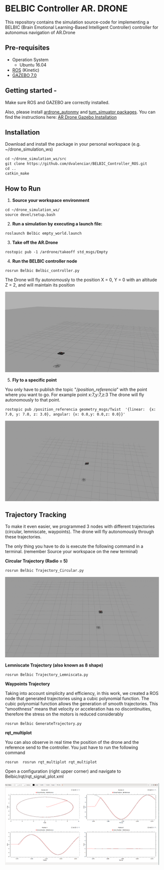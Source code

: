 # BELBIC Controller AR. DRONE
This repository contains the simulation source-code for implementing a BELBIC (Brain Emotional Learning-Based Intelligent Controller) controller for autonomus navigation of AR.Drone 

## Pre-requisites
* Operation System
  * Ubuntu 16.04
* [ROS](http://wiki.ros.org/kinetic/Installation/Ubuntu) (Kinetic)
* [GAZEBO 7.0](http://gazebosim.org/)
  

## Getting started - 
Make sure ROS and GAZEBO are correctly installed. 

Also, please install [ardrone_autonmy](https://github.com/AutonomyLab/ardrone_autonomy) and [tum_simuator packages](https://github.com/eborghi10/AR.Drone-ROS). You can find the instructions here:
[AR Drone Gazebo Installation](https://github.com/dvalenciar/AR_Drone_ROS_GUI#getting-started)


## Installation 

Download and install the package in your personal workspace (e.g. ~/drone_simulation_ws)
  
  ```
  cd ~/drone_simulation_ws/src
  git clone https://github.com/dvalenciar/BELBIC_Controller_ROS.git
  cd ..
  catkin_make
  ```

## How to Run ##

1. **Source your workspace environment**

  ```
  cd ~/drone_simulation_ws/
  source devel/setup.bash
  ```
2. **Run a simulation by executing a launch file:**

  ```
  roslaunch Belbic empty_world.launch
  ```
3. **Take off the AR.Drone**

  ```
  rostopic pub -1 /ardrone/takeoff std_msgs/Empty
  ```

4. **Run the BELBIC controller node**

  ```
  rosrun Belbic Belbic_controller.py
  ```
The Drone will fly autonomously to the position X = 0, Y = 0 with an altitude Z = 2, and will maintain its position

![](https://github.com/dvalenciar/BELBIC_Controller_ROS/blob/master/Belbic_1.gif)


5. **Fly to a specific point**

You only have to publish the topic "*/position_referencia*"  with the point where you want to go. For example point x:7,y:7,z:3 The drone will fly autonomously to that point.

  ```
  rostopic pub /position_referencia geometry_msgs/Twist  '{linear:  {x: 7.0, y: 7.0, z: 3.0}, angular: {x: 0.0,y: 0.0,z: 0.0}}'
 ```
 
 ![](https://github.com/dvalenciar/BELBIC_Controller_ROS/blob/master/point.gif)

## Trajectory Tracking ##

To make it even easier, we programmed 3 nodes with different trajectories (circular, lemniscate, waypoints). The drone will fly autonomously through these trajectories.

The only thing you have to do is execute the following command in a terminal. (remember Source your workspace on the new terminal)


**Circular Trajectory (Radio = 5)**
  ```
  rosrun Belbic Trajectory_Circular.py 
```  
![](https://github.com/dvalenciar/BELBIC_Controller_ROS/blob/master/pic44.gif)


**Lemniscate  Trajectory (also known as 8 shape)**
 ```
 rosrun Belbic Trajectory_Lemniscata.py
 ```
 
 **Waypoints Trajectory**
 
Taking into account simplicity and efficiency, in this work, we created a ROS node that generated trajectories using a cubic polynomial function. The cubic polynomial function allows the generation of smooth trajectories. This “smoothness” means that velocity or acceleration has no discontinuities, therefore the stress on the motors is reduced considerably
 ```
 rosrun Belbic GenerateTrajectory.py 
 ```
 
 
 **rqt_multiplot**
 
You can also observe in real time the position of the drone and the reference send to the controller. You just have to run the following command
 
 ```
rosrun  rosrun rqt_multiplot rqt_multiplot
 ```
Open a configuration (right upper corner) and navigate to Belbic/rqt/rqt_signal_plot.xml

![](https://github.com/dvalenciar/BELBIC_Controller_ROS/blob/master/pic33.png)



